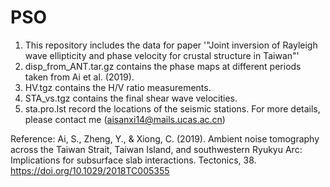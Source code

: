 # PSO
1. This repository includes the data for paper '"Joint inversion of Rayleigh wave ellipticity and phase velocity for crustal structure in Taiwan"'
2. disp_from_ANT.tar.gz contains the phase maps at different periods taken from Ai et al. (2019).
3. HV.tgz contains the H/V ratio measurements.
4. STA_vs.tgz contains the final shear wave velocities.
5. sta.pro.lst record the locations of the seismic stations.
For more details, please contact me (aisanxi14@mails.ucas.ac.cn)

Reference:
Ai, S., Zheng, Y., & Xiong, C. (2019). Ambient noise tomography across the Taiwan Strait, Taiwan Island, and southwestern Ryukyu Arc: Implications for subsurface slab interactions. Tectonics, 38. https://doi.org/10.1029/2018TC005355
